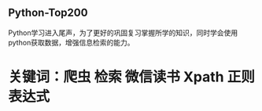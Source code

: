 ## Python-Top200
Python学习进入尾声，为了更好的巩固复习掌握所学的知识，同时学会使用python获取数据，增强信息检索的能力。
# 关键词：爬虫 检索 微信读书 Xpath 正则表达式   
